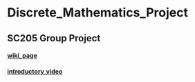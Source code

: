 # Discrete_Mathematics_Project
## SC205 Group Project 
#### __[wiki_page](https://htmlpreview.github.io/?https://github.com/sohamviradiya/Discrete_Mathematics_Project/blob/main/wiki_page/index.html)__
#### __[introductory_video](https://youtube.com)__
